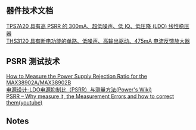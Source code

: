 器件技术文档
------
[TPS7A20 具有高 PSRR 的 300mA、超低噪声、低 IQ、低压降 (LDO) 线性稳压器](https://www.ti.com.cn/product/cn/TPS7A20)  
[THS3120 具有断电功能的单路、低噪声、高输出驱动、475mA 电流反馈放大器](https://www.ti.com.cn/product/cn/THS3120?keyMatch=THS3120)  

PSRR 测试技术
-----
[How to Measure the Power Supply Rejection Ratio for the MAX38902A/MAX38902B](https://www.analog.com/en/technical-articles/how-to-measure-the-power-supply-rejection-ratio-for-the-max38902amax38902b.html)  
[电源设计-LDO电源抑制比（PSRR）与测量方法(Power's Wiki)](https://wiki-power.com/en/%E7%94%B5%E6%BA%90%E8%AE%BE%E8%AE%A1-LDO%E7%94%B5%E6%BA%90%E6%8A%91%E5%88%B6%E6%AF%94%EF%BC%88PSRR%EF%BC%89%E4%B8%8E%E6%B5%8B%E9%87%8F%E6%96%B9%E6%B3%95/)  
[PSRR – Why measure it, the Measurement Errors and how to correct them(youtube)](https://www.youtube.com/watch?v=92zAA1NAp0g)



Notes
-----
